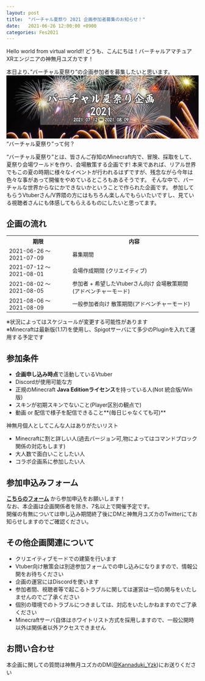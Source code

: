 ```yaml
---
layout: post
title:  "バーチャル夏祭り 2021 企画参加者募集のお知らせ！"
date:   2021-06-26 12:00:00 +0900
categories: Fes2021
---
```


Hello world from virtual world!!
どうも、こんにちは！バーチャルアマチュアXRエンジニアの神無月ユズカです！

本日より、”バーチャル夏祭り”の企画参加者を募集したいと思います。  
![banner](https://raw.githubusercontent.com/yuzuka4573/NatsumatsuriKikaku/master/docs/img/2021/banner.png)  
“バーチャル夏祭り”って何？

“バーチャル夏祭り”とは、皆さんご存知のMinecraft内で、冒険、採取をして、夏祭り会場ワールドを作り、会場散策する企画です! 本来であれば、リアル世界でもこの夏の時期に様々なイベントが行われるはずですが、残念ながら今年は色々な事があって開催をやめているところもあるそうです。
そんな中で、バーチャルな世界からなにかできないかということで作られた企画です。 参加してもらうVtuberさん/V界隈の方にはもちろん楽しんでもらいたいですし、見ている視聴者さんにも体感してもらえるものにしたいと思ってます。

## 企画の流れ  
<table>
    <tr>
      <th>期限</th>
      <th>内容</th>
    </tr>
    <tr>
      <td>2021-06-26 ～ 2021-07-09</td>
      <td>募集期間</td>
    </tr>
    <tr>
      <td>2021-07-12 ～ 2021-08-01</td>
      <td>会場作成期間 (クリエイティブ)</td>
    </tr>
  <tr>
      <td>2021-08-02 ～ 2021-08-05</td>
      <td>参加者 + 希望したVtuberさん向け 会場散策期間 (アドベンチャーモード)</td>
    </tr>
  <tr>
      <td>2021-08-06 ～ 2021-08-09</td>
      <td>一般参加者向け 散策期間(アドベンチャーモード)</td>
    </tr>
  </table>



※状況によってはスケジュールが変更する可能性があります  
※Minecraftは最新版(1.17)を使用し、Spigotサーバにて多少のPluginを入れて運用する予定です
## 参加条件
- **企画申し込み時点**で活動しているVtuber
- Discordが使用可能な方
- 正規のMinecraft **Java Editionライセンス**を持っている人(Not 統合版/Win版)
- スキンが初期スキンでないこと(Player区別の観点で)
- 動画 or 配信で様子を配信できること**(毎日じゃなくても可)**  

神無月個人としてこんな人はありがたいリスト  
- Minecraftに割と詳しい人(過去バージョン可,物によってはコマンドブロック関係の対応もします)
- 大人数で面白いことしたい人
- コラボ企画系に参加したい人
## 参加申込みフォーム
[**こちらのフォーム**](https://forms.gle/Awd3p8HL6sFddRze9) から参加申込をお願いします！    
なお、本企画は企画関係者を除き、7名以上で開催予定です。   
開催の有無については申し込み期間終了後にDMと神無月ユズカのTwitterにてお知らせしますのでご確認ください。  
## その他企画関連について
- クリエイティブモードでの建築を行います  
- Vtuber向け散策会は別途参加フォームでの申し込みになりますので、情報公開をお待ちください  
- 企画の運営にはDiscordを使います
- 参加者間、視聴者等で起こるトラブルに関しては運営は一切の関与をいたしませんのでご了承ください
- 個別の環境でのトラブルにつきましては、対応をいたしかねますのでご了承ください
- Minecraftサーバ自体はホワイトリスト方式を採用しますので、一般公開時以外は関係者以外アクセスできません
## お問い合わせ
本企画に関しての質問は神無月ユズカのDM([@Kannaduki_Yzk](https://twitter.com/Kannaduki_Yzk))にお送りください
